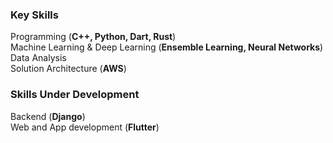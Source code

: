 ### Key Skills
Programming  (<strong>C++, Python, Dart, Rust</strong>)  
Machine Learning & Deep Learning  (<strong>Ensemble Learning, Neural Networks</strong>)  
Data Analysis  
Solution Architecture  (<strong>AWS</strong>)  

### Skills Under Development
Backend  (<strong>Django</strong>)  
Web and App development  (<strong>Flutter</strong>)  
